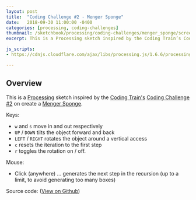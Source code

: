 ```yaml
---
layout: post
title:  "Coding Challenge #2 - Menger Sponge"
date:   2018-09-30 11:00:00 -0400
categories: [processing, coding-challenges]
thumbnail: /sketchbook/processing/coding-challenges/menger_sponge/screenshot-01.png
excerpt: This is a Processing sketch inspired by the Coding Train’s Coding Challenge #2 on create a Menger Sponge.

js_scripts:
- https://cdnjs.cloudflare.com/ajax/libs/processing.js/1.6.6/processing.js

---
```


<canvas data-processing-sources="/sketchbook/processing/coding-challenges/menger_sponge/menger_sponge.pde"></canvas>

## Overview

This is a [Processing][processing-home] sketch inspired by the [Coding Train's][coding-train] [Coding Challenge #2][ct-challenge-2] on create a [Menger Sponge][wiki-menger-sponge].

Keys:

- `w` and `s` move in and out respectively
- `UP` / `DOWN` tilts the object forward and back
- `LEFT` / `RIGHT` rotates the object around a vertical access
- `c` resets the iteration to the first step
- `r` toggles the rotation on / off.

Mouse:

- Click (anywhere) ... generates the next step in the recursion (up to a limit, to avoid generating too many boxes)

Source code: ([View on Github][source-code])

[processing-home]: https://processing.org
[sportsknowhow-hockey]: http://www.sportsknowhow.com/hockey/dimensions/hockey-rink-dimensions.html
[coding-train]: https://thecodingtrain.com/
[ct-challenge-2]: https://www.youtube.com/watch?v=LG8ZK-rRkXo&index=2&list=PLRqwX-V7Uu6ZiZxtDDRCi6uhfTH4FilpH
[wiki-menger-sponge]: https://en.wikipedia.org/wiki/Menger_sponge
[source-code]: https://github.com/brianhonohan/sketchbook/blob/master/processing/coding-challenges/menger_sponge/menger_sponge.pde